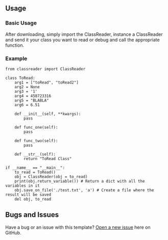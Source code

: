 ## Usage

### Basic Usage

After downloading, simply import the ClassReader, instance a ClassReader and send it your class you want to read or debug and call the appropriate function.

### Example
```
from classreader import ClassReader

class ToRead:
    arg1 = ["toRead", "toRead2"]
    arg2 = None
    arg3 = '1'
    arg4 = 458723316
    arg5 = "BLABLA"
    arg6 = 6.51

    def __init__(self, **kwargs):
        pass

    def func_one(self):
        pass

    def func_two(self):
        pass

    def __str__(self):
        return "ToRead Class"

if __name__ == "__main__":
    to_read = ToRead()
    obj = ClassReader(obj = to_read)
    print(obj.return_variable()) # Return a dict with all the variables in it
    obj.save_on_file('./test.txt', 'a') # Create a file where the result will be saved
    del obj, to_read
```

## Bugs and Issues

Have a bug or an issue with this template? [Open a new issue](https://github.com/Rekoc/class-reader/issues) here on GitHub.
